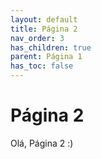 ```yaml
---
layout: default
title: Página 2
nav_order: 3
has_children: true
parent: Página 1
has_toc: false
---
```


# Página 2

Olá, Página 2 :)
